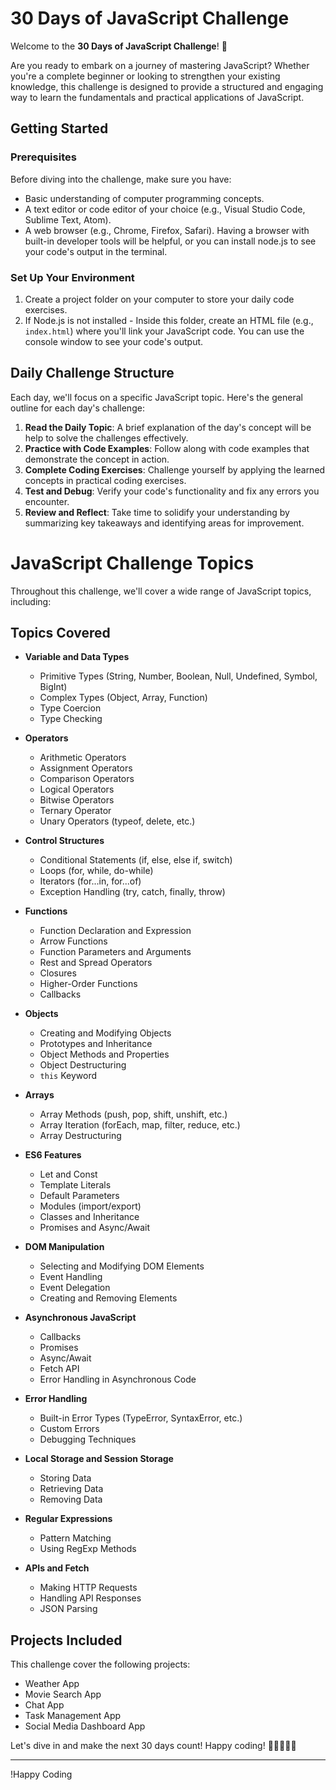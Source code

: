 # 30 Days of JavaScript Challenge

Welcome to the **30 Days of JavaScript Challenge**! 🚀

Are you ready to embark on a journey of mastering JavaScript? Whether you're a complete beginner or looking to strengthen your existing knowledge, this challenge is designed to provide a structured and engaging way to learn the fundamentals and practical applications of JavaScript.

## Getting Started

### Prerequisites

Before diving into the challenge, make sure you have:

- Basic understanding of computer programming concepts.
- A text editor or code editor of your choice (e.g., Visual Studio Code, Sublime Text, Atom).
- A web browser (e.g., Chrome, Firefox, Safari). Having a browser with built-in developer tools will be helpful, or you can install node.js to see your code's output in the terminal.

### Set Up Your Environment

1. Create a project folder on your computer to store your daily code exercises.
2. If Node.js is not installed - Inside this folder,  create an HTML file (e.g., `index.html`) where you'll link your JavaScript code.
   You can use the console window to see your code's output.


## Daily Challenge Structure

Each day, we'll focus on a specific JavaScript topic. Here's the general outline for each day's challenge:

1. **Read the Daily Topic**: A brief explanation of the day's concept will be help  to solve the challenges effectively.
2. **Practice with Code Examples**: Follow along with code examples that demonstrate the concept in action.
3. **Complete Coding Exercises**: Challenge yourself by applying the learned concepts in practical coding exercises.
4. **Test and Debug**: Verify your code's functionality and fix any errors you encounter.
5. **Review and Reflect**: Take time to solidify your understanding by summarizing key takeaways and identifying areas for improvement.


# JavaScript Challenge Topics

Throughout this challenge, we'll cover a wide range of JavaScript topics, including:

## Topics Covered

- **Variable and Data Types**
  - Primitive Types (String, Number, Boolean, Null, Undefined, Symbol, BigInt)
  - Complex Types (Object, Array, Function)
  - Type Coercion
  - Type Checking

- **Operators**
  - Arithmetic Operators
  - Assignment Operators
  - Comparison Operators
  - Logical Operators
  - Bitwise Operators
  - Ternary Operator
  - Unary Operators (typeof, delete, etc.)

- **Control Structures**
  - Conditional Statements (if, else, else if, switch)
  - Loops (for, while, do-while)
  - Iterators (for...in, for...of)
  - Exception Handling (try, catch, finally, throw)

- **Functions**
  - Function Declaration and Expression
  - Arrow Functions
  - Function Parameters and Arguments
  - Rest and Spread Operators
  - Closures
  - Higher-Order Functions
  - Callbacks

- **Objects**
  - Creating and Modifying Objects
  - Prototypes and Inheritance
  - Object Methods and Properties
  - Object Destructuring
  - `this` Keyword

- **Arrays**
  - Array Methods (push, pop, shift, unshift, etc.)
  - Array Iteration (forEach, map, filter, reduce, etc.)
  - Array Destructuring

- **ES6 Features**
  - Let and Const
  - Template Literals
  - Default Parameters
  - Modules (import/export)
  - Classes and Inheritance
  - Promises and Async/Await

- **DOM Manipulation**
  - Selecting and Modifying DOM Elements
  - Event Handling
  - Event Delegation
  - Creating and Removing Elements

- **Asynchronous JavaScript**
  - Callbacks
  - Promises
  - Async/Await
  - Fetch API
  - Error Handling in Asynchronous Code

- **Error Handling**
  - Built-in Error Types (TypeError, SyntaxError, etc.)
  - Custom Errors
  - Debugging Techniques

- **Local Storage and Session Storage**
  - Storing Data
  - Retrieving Data
  - Removing Data

- **Regular Expressions**
  - Pattern Matching
  - Using RegExp Methods

- **APIs and Fetch**
  - Making HTTP Requests
  - Handling API Responses
  - JSON Parsing

## Projects Included

This challenge cover the following projects:

- Weather App
- Movie Search App
- Chat App
- Task Management App
- Social Media Dashboard App



Let's dive in and make the next 30 days count! Happy coding! 🎉👩‍💻👨‍💻

---

!Happy Coding



